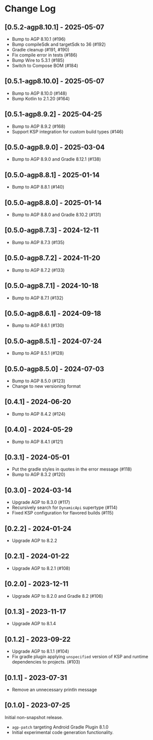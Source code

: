 # Change Log

## [0.5.2-agp8.10.1] - 2025-05-07

* Bump to AGP 8.10.1 (#196)
* Bump compileSdk and targetSdk to 36 (#192)
* Gradle cleanup (#191, #190)
* Fix compile error in tests (#186)
* Bump Wire to 5.3.1 (#185)
* Switch to Compose BOM (#184)

## [0.5.1-agp8.10.0] - 2025-05-07

* Bump to AGP 8.10.0 (#148)
* Bump Kotlin to 2.1.20 (#164)

## [0.5.1-agp8.9.2] - 2025-04-25

* Bump to AGP 8.9.2 (#168)
* Support KSP integration for custom build types (#146)

## [0.5.0-agp8.9.0] - 2025-03-04

* Bump to AGP 8.9.0 and Gradle 8.12.1 (#138)

## [0.5.0-agp8.8.1] - 2025-01-14

* Bump to AGP 8.8.1 (#140)

## [0.5.0-agp8.8.0] - 2025-01-14

* Bump to AGP 8.8.0 and Gradle 8.10.2 (#131)

## [0.5.0-agp8.7.3] - 2024-12-11

* Bump to AGP 8.7.3 (#135)

## [0.5.0-agp8.7.2] - 2024-11-20

* Bump to AGP 8.7.2 (#133)

## [0.5.0-agp8.7.1] - 2024-10-18

* Bump to AGP 8.7.1 (#132)

## [0.5.0-agp8.6.1] - 2024-09-18

* Bump to AGP 8.6.1 (#130)

## [0.5.0-agp8.5.1] - 2024-07-24

* Bump to AGP 8.5.1 (#128)

## [0.5.0-agp8.5.0] - 2024-07-03

* Bump to AGP 8.5.0 (#123)
* Change to new versioning format

## [0.4.1] - 2024-06-20

* Bump to AGP 8.4.2 (#124)

## [0.4.0] - 2024-05-29

* Bump to AGP 8.4.1 (#121)

## [0.3.1] - 2024-05-01

* Put the gradle styles in quotes in the error message (#118)
* Bump to AGP 8.3.2 (#120)

## [0.3.0] - 2024-03-14

* Upgrade AGP to 8.3.0 (#117)
* Recursively search for `DynamicApi` supertype (#114)
* Fixed KSP configuration for flavored builds (#115)

## [0.2.2] - 2024-01-24

* Upgrade AGP to 8.2.2

## [0.2.1] - 2024-01-22

* Upgrade AGP to 8.2.1 (#108)

## [0.2.0] - 2023-12-11

* Upgrade AGP to 8.2.0 and Gradle 8.2 (#106)

## [0.1.3] - 2023-11-17

* Upgrade AGP to 8.1.4

## [0.1.2] - 2023-09-22

* Upgrade AGP to 8.1.1 (#104)
* Fix gradle plugin applying `unspecified` version of KSP and runtime dependencies to projects. (#103)

## [0.1.1] - 2023-07-31

* Remove an unnecessary println message 

## [0.1.0] - 2023-07-25

Initial non-snapshot release.

* `agp-patch` targeting Android Gradle Plugin 8.1.0
* Initial experimental code generation functionality.
